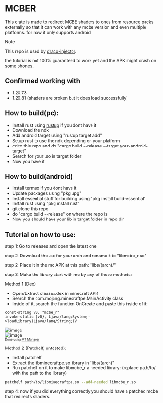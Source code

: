 # MCBER
This crate is made to redirect MCBE shaders to ones from resource packs externally so that it can work with any mcbe version and even multiple platforms.
for now it only supports android

> [!NOTE]
> This repo is used by [draco-injector](https://github.com/mcbegamerxx954/draco-injector).

the tutorial is not 100% guaranteed to work yet and the APK might crash on some phones.

## Confirmed working with
+ 1.20.73
+ 1.20.81 (shaders are broken but it does load successfully)


## How to build(pc):
+ Install rust using [rustup](https://rustup.rs/) if you dont have it 
+ Download the ndk
+ Add android target using "rustup target add"
+ Setup rust to use the ndk depending on your platform
+ cd to this repo and do "cargo build --release --target your-android-target"
+ Search for your .so in target folder
+ Now you have it

## How to build(android)
+ Install termux if you dont have it
+ Update packages using "pkg upg"
+ Install essential stuff for building using "pkg install build-essential"
+ Install rust using "pkg install rust"
+ git clone this repo
+ do "cargo build --release" on where the repo is
+ Now you should have your lib in target folder in repo dir

## Tutorial on how to use:
step 1: Go to releases and open the latest one

step 2: Download the .so for your arch and rename it to "libmcbe_r.so"

step 2: Place it in the mc APK at this path: "libs/(arch)/"

step 3: Make the library start with mc by any of these methods:

Method 1 (Dex):
+ Open/Extract classes.dex in minecraft APK
+ Search the com.mojang.minecraftpe.MainActivity class 
+ Inside of it, search the function OnCreate and paste this inside of it:
```smali
const-string v0, "mcbe_r"
invoke-static {v0}, Ljava/lang/System;->loadLibrary(Ljava/lang/String;)V
```
![image](https://github.com/mcbegamerxx954/mcbe_shader_redirector/assets/40156662/10606e03-4d63-4533-89f3-b8a392cd5ef1)
<br>
![image](https://github.com/mcbegamerxx954/mcbe_shader_redirector/assets/40156662/5b9ab661-c54f-4982-9baf-4ad4b3006a4b)
<br>
<sup><sub>Done using [MT Manager](https://mt2.cn/download/)</sub></sup>


Method 2 (Patchelf, untested):
+ Install patchelf
+ Extract the libminecraftpe.so library in "libs/(arch)"
+ Run patchelf on it to make libmcbe_r a needed library:
(replace path/to/ with the path to the library)
```bash
patchelf path/to/libminecraftpe.so --add-needed libmcbe_r.so
```

step 4: now if you did everything correctly you should have a patched mcbe that redirects shaders.
